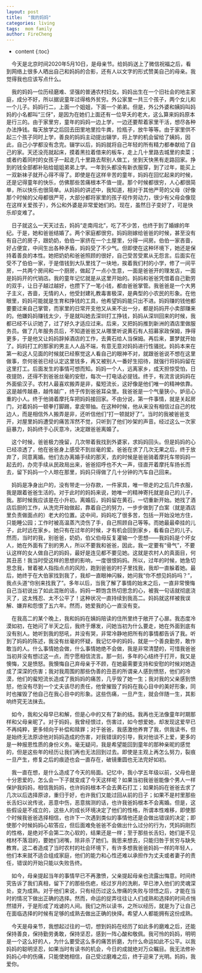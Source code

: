 ```yaml
---
layout: post
title:  "我的妈妈"
categories: living
tags:  mom family   
author: FireCheng
---
```


* content
{:toc}

&ensp;&ensp;今天是北京时间2020年5月10日，是母亲节。给妈妈送上了微信祝福之后，看到网络上很多人晒出自己和妈妈的合影，还有人以文字的形式赞美自己的母亲。我觉得我也应该写点什么。

&ensp;&ensp;我的妈妈一位历经磨难、坚强的普通农村妇女。妈妈出生在一个旧社会的地主家庭，成分不好，所以据说童年过得格外贫穷。外公家里一共三个孩子，两个女儿和一个儿子。妈妈行二，上面一个姐姐，下面一个弟弟。但是，外公外婆和姨妈叫妈妈的小名都叫“三伢”，是因为在她们上面还有一位早夭的老大，这么算来妈妈原本是行三的。由于家里穷，童年的妈妈一边上学，一边还要帮着家里干活，想尽各种办法挣钱。每天放学之后回去田里地里捡牛粪，捡瓶子，放牛等等。由于家里供不起三个孩子同时上学，善良的妈妈主动提出辍学，将上学的机会留给了姨妈，因此，自己小学都没有念完。辍学以后，妈妈就将自己年轻的所有精力都奉献给了自己的家。天还没亮就起床，摸着黑拉着借来的板车，走上几十里路去城里的卖菜；或者约着同村的女孩子一起走几十里路去帮别人做工，坐到天快黑有走路回家。挣到的钱全部都补贴给姐姐弟弟上学。一年到头都没有新衣服穿，到了过年，能买上一双新袜子就开心得不得了。即使是在这样辛苦的童年，妈妈在回忆起来的时候，还是记得童年的快乐，仿佛那些苦痛根本不值一提。那个时候都很穷，人心都很简单，所以快乐也很简单。从妈妈的讲述中，我知道，相对于其他严苛的父母（好像那个时候的父母都很严苛，大部分都将家里的孩子视作劳动力，很少有父母会像现在这样关爱孩子），外公和外婆是非常爱她们的。现在，虽然日子变好了，可是快乐却变难了。

&ensp;&ensp;日子就这么一天天过去，妈妈“走南闯北”，吃了不少苦，也终于到了婚嫁的年纪。于是，她和爸爸结婚了。两个家庭都很穷。妈妈刚嫁给爸爸的时候，甚至没有有自己的房子，跟奶奶，伯伯一家挤在一个土屋里，分得一间房。伯伯一家吝啬，好占便宜，中间生出各种矛盾，妈妈受了不少气。但即使在这种环境下，她还是保持着善良的本性。她把奶奶和爸爸照顾的很好，自己受苦受累从无怨言。后面实在受不了伯伯一家，于是借钱到大队里找了一块地，挨着我们村的小学，修了一间平房，一共两个房间和一个厨房，做起了一点小生意，一面是爸爸开的理发店，一面是妈妈开的代销店。我的童年记忆就是从这里开始的。妈妈和爸爸凭借着自己勤劳的双手，让日子越过越好，也攒下了一笔小钱，都由爸爸掌管。我爸爸是一个大男子主义，吝啬，无情的人，他受封建礼教毒害极深，是典型的小农民的形象。在他眼里，妈妈可能就是生育和挣钱的工具，他希望妈妈能只出不进。妈妈赚的钱他都要要过来自己掌管，而家里的日常开支他又从来不出一分，都是妈妈开小卖部赚来的。他嫌妈妈赚钱太少，于是就叫她去深圳打工挣钱，妈妈从深圳回来的时候，我都已经不认识她了，过了好久才适应过来。后来，又把妈妈推到新洲的酒店里做服务员。做了几年服务员后，不知道爸爸又从哪里听说黄石有人招募家政保姆，挣得更多，于是他又让妈妈辞掉酒店的工作，去黄石给人当保姆。再后来，噩梦就开始了。妈妈打工的那家的男主人人品不端，有意无意对妈妈进行性骚扰。妈妈本来在第一和这人见面的时候就已经察觉这人看自己的眼神不对，就跟爸爸说不想在这里做事，奈何爸爸已经认定这里钱多，再又被别人一番好生招待，就强行将妈妈留在这里打工。后面发生的事情可想而知。妈妈一个人，远离家乡，成天担惊受怕，日夜提防，还得不到爸爸丝毫的安慰，每次一打电话必提钱。终于，有流言说妈妈在外面偷汉子。农村人最喜欢搬弄是非，蜚短流长，这好像是他们唯一的精神依靠。这是越传越悬，越传越广，终于传到爸爸耳朵里。我爸爸是一个气量狭小，妒忌心重的小人。终于他骑着摩托车把妈妈接回家。不由分说，第一件事情，就是关起房门，对着妈妈一顿拳打脚踢，拿皮带抽。在这种时候，他从来没有相信过自己的枕边人，而是相信外人搬弄是非，还听信他们“打一顿就好了”。当时的我被爸爸支开，对屋里妈妈遭受的痛苦浑然不觉，只听到了他们吵架的声音。经过这么一次家庭暴力，妈妈终于心灰意冷，决定跟爸爸离婚了。

&ensp;&ensp;这个时候，爸爸极力挽留，几次带着我找到外婆家，求妈妈回头。但是妈妈的心已经凉透了，他在爸爸身上感受不到丝毫的爱。爸爸在求了几次无果之后，终于放弃了，同意离婚。他们去办离婚手续的那天，去的时候是爸爸骑着摩托车带妈妈一起去的，办完手续从民政局出来，爸爸招呼也不大一声，径直开着摩托车扬长而去，留下妈妈一个人晾在那里，妈妈只得做了几十分钟的汽车自己回来。

&ensp;&ensp;妈妈是净身出户的，没有带走一分存款，一件家具，唯一带走的之后几件衣服，我是跟着爸爸生活的。对于此时的妈妈来说，她唯一的精神寄托就是自己的儿子，我。那时候我应该是在小升初。离婚后，妈妈留在黄石，一切重新开始。她找了酒店后厨的工作，从洗完开始做起，靠着自己的努力，一步步做到了白案（就是酒店里负责做面点的）老大的位置。这中间，妈妈吃了很多苦，包括一开始没地方住，只能睡公园；工作时被高温蒸汽烫伤了手，自己照顾自己等等。而她最最牵挂的儿子，此时远在家乡。她只有在过年的时候，才有机会回到家乡，看看自己的儿子。然而，当时的我，别爸爸，奶奶，伯父伯母反复灌输一个思想——我妈妈是个坏女人，她在外面有了别的男人，所以不要我和爸爸，因此，我一定要有“骨气”，不要认这样的女人做自己的妈妈，最好是连见都不要见她。这就是农村人的真面目，何其丑恶！我当时受这样的思想的影响，一度很恨妈妈。所以，过年的时候，她急切思念我，冒着被人指指点点的风险，跑到爸爸的村子里找我，我却一直躲着她。最后，她终于在大伯家找到我了，我却一直眼神闪躲，她问我“你不想见妈妈吗？”，我点头道“你别来找我了”。多年以后，当我了解了事情的始末之后，一直非常懊悔自己当初说出了如此混账的话，妈妈一颗饱含热切思念的心，被我一句话就彻底浇灭了，这太残忍、太不公平了！这种状况一直持续到我高二。妈妈就这样被我误解、嫌弃和怨恨了五六年。然而，她爱我的心一直没有变。

&ensp;&ensp;在我高二的某个晚上，我和妈妈在姨妈陪读的住所里终于敞开了心扉。我态度冷漠如初，在她问了半天之后，我终于爆发，问她当初为什么要走，她在外面到底有没有别人。她听到我的怒吼，并没有哭，非常冷静地把所有的事情都告诉了我。听到了妈妈的陈述，我没有丝毫的怀疑，我记忆中的妈妈，就是一个善良勤劳，敢作敢当的人。什么事情她会做，什么事情她绝不会做，我是非常清楚的，可惜我爸爸当初并没有想过这一点，而宁愿相信流言。那一刻，多年的心结终于打开，我又是懊悔，又是愤怒。我懊悔自己弃母亲于不顾，在她最需要支持和安慰的时候对她造成了深深的伤害；我对我周围的那些伪善的丑恶的所谓亲人感到愤怒，他们的冷漠，他们的蜚短流长造成了我妈妈的痛苦，几乎毁了她一生；我对我的父亲感到愤怒，他没有尽到一个丈夫该尽的责任，他曾摧毁了妈妈在我心目中的美好形象，同时也摧毁了他自己在我心目中的形象。这些伤痛，一旦产生，就会伴随一生，其影响终究无法抹去。

&ensp;&ensp;如今，我和父母早已和解，但是心中的又有了新的结。我再也无法像童年时期那样和父母亲昵了。对于妈妈，我曾经恨过，伤害过，如今想爱她，却发现这爱早已不再纯粹，更多倾向于补偿和赎罪；对于爸爸，我感激他养育了我，供我读书，但是始终无法原谅他对妈妈造成的伤害，对我错误的引导，我对他谈不上爱，更多的是一种报恩性质的身份义务。毫无疑问，我是希望能回到童年的那种亲昵的感觉的，但是这些年的经历让我们再也无法回到过去。即使是主观上再怎么努力，裂痕一旦产生，修复之后的痕迹也会一直存在，破镜重圆也无法完好如初。

&ensp;&ensp;我一直在想，是什么造成了今天的局面。记忆中，我小学五年级以前，父母也是十分恩爱的，怎么会一下子就变成了今天这样呢？如果当初我爸爸能像个男人一样保护我妈妈，相信我妈妈，也许妈妈根本不会去黄石打工；如果妈妈在爸爸去求了几次以后选择原谅，重归于好，也许我们又能过回从前的日子；如果不是村里那些长舌妇以讹传讹，恶意中伤，恶意揣测的话，也许我爸妈根本不会离婚。但是，这些假设是不成立的，这些人的成长环境决定了他们的性格，所谓本性难移，即使那个时候我爸爸选择相信，也许下一次遇到类似的事情他还是会做出错误的决定；即使那个时候妈妈心软答应，但后面难免爸爸不会做出什么过分的行为，凭妈妈刚烈的性格，是绝对不会第二次心软的，结果还是一样；至于那些长舌妇，她们是不见棺材不落泪的，要她们闭嘴，除非杀了她们。我思来想去，只能归咎于贫穷与缺失教育。这二者造成了当时农村的社会环境下，有许多想我爸爸妈妈一样的年轻人，他们本来就不适合组成家庭，他们的能力和心性还难以承担作为丈夫或者妻子的责任，错误的开始只能以失败告终。

&ensp;&ensp;如今，母亲提起当年的事情早已不再激愤，父亲提起母亲也流露出悔意。时间终究告诉了我们真相，留下了的那些伤疤，经过岁月的洗刷，早已渗入他们的灵魂深处，变为成熟。对于他们来说，只有经历过这么惨痛的失败与领悟之后，才能在当时的情况下做出正确的选择。然而，命运的捉弄往往让人们成熟和选择的时间点悄然错开，于是形成了戏谑的人间。我们之所以读书，之所以经历，就是为了让自己在面临选择的时候有足够的成熟去做出正确的抉择。希望人人都能拥有这份成熟。

&ensp;&ensp;今天是母亲节，我想起过往的一切，想到妈妈在经历了如此多的磨难之后，还能保持善良，保持勤劳勇敢，保持坚忍，感到一阵心酸和敬佩。我可怜的妈妈，明明是一个这么好的人，为什么要受这么多的痛苦折磨，为什么命运如此不公平。以我妈妈的聪明坚忍，如果当时有读书的机会，今日的成就绝对万众瞩目。我无法修补妈妈心中的伤痛，只能使她相信，自己受过磨难之后，终于迎来了光明。妈妈，我爱你。
